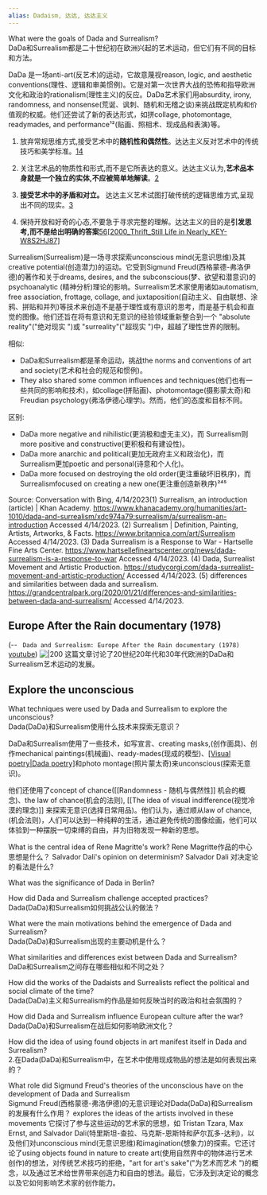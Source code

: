 ```yaml
---
alias: Dadaism, 达达, 达达主义
---
```


What were the goals of Dada and Surrealism?  
DaDa和Surrealism都是二十世纪初在欧洲兴起的艺术运动，但它们有不同的目标和方法。

DaDa 是一场anti-art(反艺术)的运动，它故意蔑视reason, logic, and aesthetic conventions(理性、逻辑和审美惯例)。它是对第一次世界大战的恐怖和指导欧洲文化和政治的rationalism(理性主义)的反应。DaDa艺术家们用absurdity, irony, randomness, and nonsense(荒诞、讽刺、随机和无稽之谈)来挑战既定机构和价值观的权威。他们还尝试了新的表达形式，如拼collage, photomontage, readymades, and performance¹²(贴画、照相术、现成品和表演)等。

1. 放弃常规思维方式,接受艺术中的**随机性和偶然性**。达达主义反对艺术中的传统技巧和美学标准。[1](https://www.quora.com/What-is-your-opinion-about-Dadaism)[4](https://www.slideshare.net/slideshow/dadaism-17760882/17760882)
    
2. 关注艺术品的物质性和形式,而不是它所表达的意义。达达主义认为,**艺术品本身就是一个独立的实体,不应被简单地解读**。[2](https://magazine.artland.com/what-is-dadaism/#:~:text=Dadaism%20was%20a%20movement%20with,its%20own%20kind%20of%20nonsense.)
    
3. **接受艺术中的矛盾和对立。** 达达主义艺术试图打破传统的逻辑思维方式,呈现出不同的现实。[3](https://devduttblog.wordpress.com/2020/03/09/dadaism/)
    
4. 保持开放和好奇的心态,不要急于寻求完整的理解。达达主义的目的是**引发思考,而不是给出明确的答案**[5](https://philarchive.org/archive/GIZDDA)[6](https://walkerart.org/magazine/hans-richter-anti-film-and-radical-dada-abstraction)[[2000_Thrift_Still Life in Nearly_KEY-W8S2HJ87]](https://www.slideshare.net/slideshow/week-7-dada-and-surrealism/15088841)


Surrealism(Surrealism)是一场寻求探索unconscious mind(无意识思维)及其creative potential(创造潜力)的运动。它受到Sigmund Freud(西格蒙德-弗洛伊德)的著作和关于dreams, desires, and the subconscious(梦、欲望和潜意识)的psychoanalytic (精神分析)理论的影响。Surrealism艺术家使用诸如automatism, free association, frottage, collage, and juxtaposition(自动主义、自由联想、涂鸦、拼贴和并列)等技术来创造不是基于理性或有意识的思考，而是基于机会和直觉的图像。他们还旨在将有意识和无意识的经验领域重新整合到一个 "absolute reality"("绝对现实 ")或 "surreality"("超现实 ")中，超越了理性世界的限制。

相似:
- DaDa和Surrealism都是革命运动，挑战the norms and conventions of art and society(艺术和社会的规范和惯例)。
- They also shared some common influences and techniques(他们也有一些共同的影响和技术)，如collage(拼贴画)、photomontage(摄影蒙太奇)和Freudian psychology(弗洛伊德心理学)。然而，他们的态度和目标不同。

区别:
- DaDa more negative and nihilistic(更消极和虚无主义)，而 Surrealism则 more positive and constructive(更积极和有建设性)。
- DaDa more anarchic and political(更加无政府主义和政治化)，而Surrealism更加poetic and personal(诗意和个人化)。
- DaDa more focused on destroying the old order(更注重破坏旧秩序)，而Surrealismfocused on creating a new one(更注重创造新秩序)²⁴⁵

Source: Conversation with Bing, 4/14/2023(1) Surrealism, an introduction (article) | Khan Academy. https://www.khanacademy.org/humanities/art-1010/dada-and-surrealism/xdc974a79:surrealism/a/surrealism-an-introduction Accessed 4/14/2023.
(2) Surrealism | Definition, Painting, Artists, Artworks, & Facts. https://www.britannica.com/art/Surrealism Accessed 4/14/2023.
(3) Dada Surrealism is a Response to War - Hartselle Fine Arts Center. https://www.hartsellefineartscenter.org/news/dada-surrealism-is-a-response-to-war Accessed 4/14/2023.
(4) Dada, Surrealist Movement and Artistic Production. https://studycorgi.com/dada-surrealist-movement-and-artistic-production/ Accessed 4/14/2023.
(5) differences and similarities between dada and surrealism. https://grandcentralpark.org/2020/01/21/differences-and-similarities-between-dada-and-surrealism/ Accessed 4/14/2023.

## Europe After the Rain documentary (1978)
(-- ` Dada and Surrealism: Europe After the Rain documentary (1978)` [youtube](https://youtu.be/sdBaS8fgwNs?t=3291))
![|200](https://i.ytimg.com/vi/sdBaS8fgwNs/hqdefault.jpg)
这篇文章讨论了20世纪20年代和30年代欧洲的DaDa和Surrealism艺术运动的发展。
## Explore the unconscious
What techniques were used by Dada and Surrealism to explore the unconscious?  
Dada(DaDa)和Surrealism使用什么技术来探索无意识？

DaDa和Surrealism使用了一些技术，如写宣言、creating masks,(创作面具)、创作mechanical paintings(机械画)、ready-mades(现成的模型)、[[Visual poetry|Dada poetry]](DaDa诗歌)和photo montage(照片蒙太奇)来unconscious(探索无意识)。

他们还使用了concept of chance([[Randomness - 随机与偶然性]] 机会的概念)、the law of chance(机会的法则),  [[The idea of visual indifference(视觉冷漠的理念)]] 来探索无意识(选择日常用品)。他们认为，通过顺从law of chance,(机会法则)，人们可以达到一种纯粹的生活，通过避免传统的图像绘画，他们可以体验到一种摆脱一切束缚的自由，并为旧物发现一种新的思想。



What is the central idea of Rene Magritte's work?
Rene Magritte作品的中心思想是什么？
Salvador Dali's opinion on determinism?
Salvador Dali 对决定论的看法是什么?



What was the significance of Dada in Berlin?


How did Dada and Surrealism challenge accepted practices?  
Dada(DaDa)和Surrealism如何挑战公认的做法？


What were the main motivations behind the emergence of Dada and Surrealism?  
Dada(DaDa)和Surrealism出现的主要动机是什么？

What similarities and differences exist between Dada and Surrealism?  
DaDa和Surrealism之间存在哪些相似和不同之处？

How did the works of the Dadaists and Surrealists reflect the political and social climate of the time?  
Dada(DaDa)主义和Surrealism的作品是如何反映当时的政治和社会氛围的？

How did Dada and Surrealism influence European culture after the war?  
Dada(DaDa)和Surrealism在战后如何影响欧洲文化？

How did the idea of using found objects in art manifest itself in Dada and Surrealism?  
2.在Dada(DaDa)和Surrealism中，在艺术中使用现成物品的想法是如何表现出来的？


What role did Sigmund Freud's theories of the unconscious have on the development of Dada and Surrealism  
Sigmund Freud(西格蒙德-弗洛伊德)的无意识理论对Dada(DaDa)和Surrealism的发展有什么作用？
explores the ideas of the artists involved in these movements
它探讨了参与这些运动的艺术家的思想，如 Tristan Tzara, Max Ernst, and Salvador Dali(特里斯坦-查拉、马克斯-恩斯特和萨尔瓦多-达利)，以及他们对unconscious mind(无意识思维)和imagination(想象力)的探索。它还讨论了using objects found in nature to create art(使用自然界中的物体进行艺术创作)的想法，对传统艺术技巧的拒绝，"art for art's sake"("为艺术而艺术 ")的概念，以及通过艺术给世界带来创造力和自由的想法。最后，它涉及到决定论的概念以及它如何影响艺术家的创作能力。

